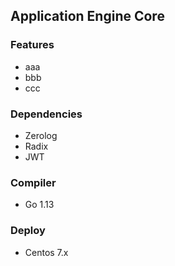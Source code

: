 ## Application Engine Core

### Features
* aaa
* bbb
* ccc

### Dependencies
* Zerolog
* Radix
* JWT

### Compiler
* Go 1.13

### Deploy
* Centos 7.x